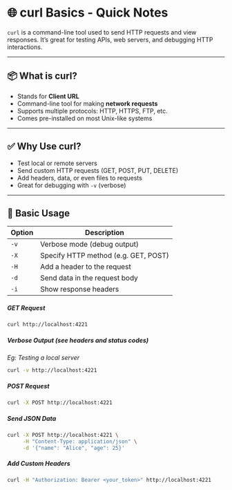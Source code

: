 # 🌐 curl Basics - Quick Notes

`curl` is a command-line tool used to send HTTP requests and view responses. It’s great for testing APIs, web servers, and debugging HTTP interactions.

---

## 📦 What is curl?

- Stands for **Client URL**
- Command-line tool for making **network requests**
- Supports multiple protocols: HTTP, HTTPS, FTP, etc.
- Comes pre-installed on most Unix-like systems

---

## ✅ Why Use curl?

- Test local or remote servers
- Send custom HTTP requests (GET, POST, PUT, DELETE)
- Add headers, data, or even files to requests
- Great for debugging with `-v` (verbose)

---

## 🚀 Basic Usage

|Option | Description|
|-------|------------|
|`-v` | Verbose mode (debug output)|
|`-X` | Specify HTTP method (e.g. GET, POST)|
|`-H` | Add a header to the request|
|`-d` | Send data in the request body|
|`-i` | Show response headers|


##### GET Request
```bash
curl http://localhost:4221
```

##### Verbose Output (see headers and status codes)
_Eg: Testing a local server_
```bash
curl -v http://localhost:4221
```

##### POST Request
```bash
curl -X POST http://localhost:4221
```

##### Send JSON Data
```bash
curl -X POST http://localhost:4221 \
     -H "Content-Type: application/json" \
     -d '{"name": "Alice", "age": 25}'
```

##### Add Custom Headers
```bash
curl -H "Authorization: Bearer <your_token>" http://localhost:4221
```
